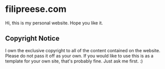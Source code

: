 # filipreese.com

Hi, this is my personal website. Hope you like it. 

## Copyright Notice

I own the exclusive copyright to all of the content contained on the website. Please do not pass it off as your own. If you would like to use this is as a template for your own site, that's probably fine. Just ask me first. :) 
